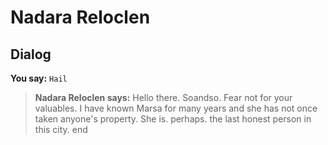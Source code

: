 # Nadara Reloclen
## Dialog

**You say:** `Hail`



>**Nadara Reloclen says:** Hello there. Soandso.  Fear not for your valuables.  I have known Marsa for many years and she has not once taken anyone's property.  She is. perhaps. the last honest person in this city.
end






